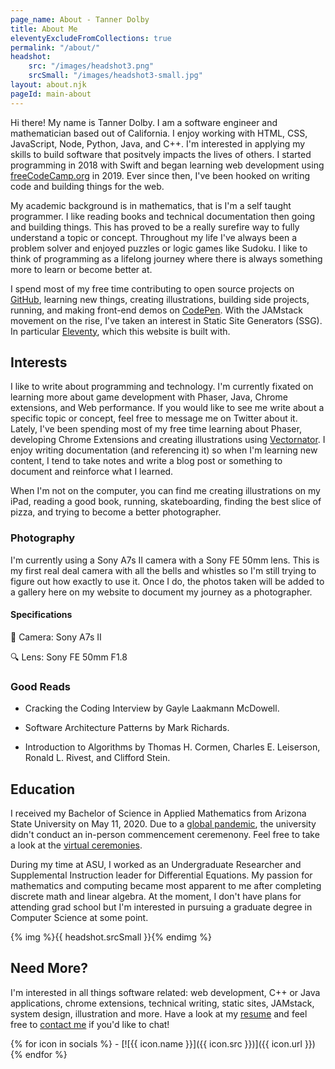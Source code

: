 ```yaml
---
page_name: About - Tanner Dolby
title: About Me
eleventyExcludeFromCollections: true
permalink: "/about/"
headshot: 
    src: "/images/headshot3.png"
    srcSmall: "/images/headshot3-small.jpg"
layout: about.njk
pageId: main-about
---
```


Hi there! My name is Tanner Dolby. I am a software engineer and mathematician based out of California. I enjoy working with HTML, CSS, JavaScript, Node, Python, Java, and C++. I'm interested in applying my skills to build software that positvely impacts the lives of others. I started programming in 2018 with Swift and began learning web development using [freeCodeCamp.org](https://freecodecamp.org) in 2019. Ever since then, I've been hooked on writing code and building things for the web. 

My academic background is in mathematics, that is I'm a self taught programmer. I like reading books and technical documentation then going and building things. This has proved to be a really surefire way to fully understand a topic or concept. Throughout my life I've always been a problem solver and enjoyed puzzles or logic games like Sudoku. I like to think of programming as a lifelong journey where there is always something more to learn or become better at.

I spend most of my free time contributing to open source projects on [GitHub][github], learning new things, creating illustrations, building side projects, running, and making front-end demos on [CodePen][codepen]. With the JAMstack movement on the rise, I've taken an interest in Static Site Generators (SSG). In particular [Eleventy][eleventy], which this website is built with.

## Interests

I like to write about programming and technology. I'm currently fixated on learning more about game development with Phaser, Java, Chrome extensions, and Web performance. If you would like to see me write about a specific topic or concept, feel free to message me on Twitter about it. Lately, I've been spending most of my free time learning about Phaser, developing Chrome Extensions and creating illustrations using [Vectornator][vectornator]. I enjoy writing documentation (and referencing it) so when I'm learning new content, I tend to take notes and write a blog post or something to document and reinforce what I learned. 

When I'm not on the computer, you can find me creating illustrations on my iPad, reading a good book, running, skateboarding, finding the best slice of pizza, and trying to become a better photographer.

### Photography

I'm currently using a Sony A7s II camera with a Sony FE 50mm lens. This is my first real deal camera with all the bells and whistles so I'm still trying to figure out how exactly to use it. Once I do, the photos taken will be added to a gallery here on my website to document my journey as a photographer.

<div class="pg-row">
    <div class="camera-block">
        <h4>Specifications</h4>
        <p><span>📸</span> Camera: Sony A7s II</p>
        <p><span>🔍</span> Lens: Sony FE 50mm F1.8</p>
    </div>
</div>

### Good Reads

- Cracking the Coding Interview by Gayle Laakmann McDowell.

- Software Architecture Patterns by Mark Richards.

- Introduction to Algorithms by Thomas H. Cormen, Charles E. Leiserson, Ronald L. Rivest, and Clifford Stein.

## Education

I received my Bachelor of Science in Applied Mathematics from Arizona State University on May 11, 2020. Due to a [global pandemic][pandemic], the university didn't conduct an in-person commencement ceremenony. Feel free to take a look at the [virtual ceremonies][grad ceremony]. 

During my time at ASU, I worked as an Undergraduate Researcher and Supplemental Instruction leader for Differential Equations. My passion for mathematics and computing became most apparent to me after completing discrete math and linear algebra. At the moment, I don't have plans for attending grad school but I'm interested in pursuing a graduate degree in Computer Science at some point.

{% img %}{{ headshot.srcSmall }}{% endimg %}

## Need More?

I'm interested in all things software related: web development, C++ or Java applications, chrome extensions, technical writing, static sites, JAMstack, system design, illustration and more. Have a look at my [resume][resume] and feel free to [contact me][contact] if you'd like to chat!

<div class="social-icons">
{% for icon in socials %}
- [![{{ icon.name }}]({{ icon.src }})]({{ icon.url }})
{% endfor %}
</div>

[github]: https://github.com/tannerdolby
[codepen]: https://codepen.io/tannerdolby
[eleventy]: https://11ty.dev
[vectornator]: https://www.vectornator.io/
[contact]: /contact/
[resume]: /resume/resume.pdf
[grad ceremony]: https://vgradasu.z4.web.core.windows.net/asu/III/#811351
[pandemic]: https://www.cdc.gov/coronavirus/2019-ncov/index.html